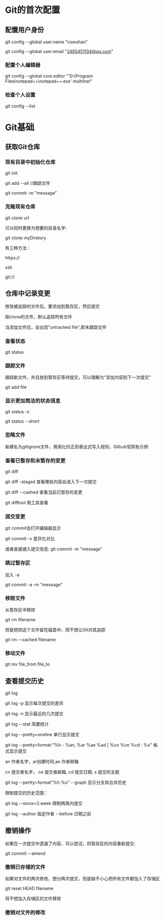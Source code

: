 # Git的首次配置

## 配置用户身份

git config --global user.name "cswuhan"

git config --global user.email "2465451104@qq.com"

### 配置个人编辑器

git config --global core.editor "'D:\Program Files\notepad++\notepad++.exe' multiInst"

### 检查个人设置

git config --list

# Git基础

## 获取Git仓库

### 现有目录中初始化仓库

git init

git add --all //跟踪文件

git commit -m "message"

### 克隆现有仓库

git clone url 

可以同时更换为想要的目录名字:

git clone myDiretory

有三种方法：

https://

ssh

git://

## 仓库中记录变更

修改被追踪的文件后，要添加到暂存区，然后提交

刚clone的文件，默认追踪所有文件

当添加文件后，会出现"untracked file",即未跟踪文件

### 查看状态

git status

### 跟踪文件

跟踪新文件，并且放到暂存区等待提交，可以理解为“添加内容到下一次提交”

git add file

### 显示更加简洁的状态信息

git status -s

git status --short

### 忽略文件

新建名为gitignore文件，用简化的正则表达式写入规则，Github官网有示例

### 查看已暂存和未暂存的变更

git diff

git diff -staged 查看哪些内容会进入下一次提交

git diff --cashed 查看当前已暂存的变更

git difftool 用工具查看

### 提交变更

git commit会打开编辑器显示

git commit -v 差异化对比

或者直接键入提交信息: git commit -m "message"

### 跳过暂存区

加入 -a

git commit -a -m "message"

### 移除文件

从暂存区中移除

git rm filename

但是想把这个文件留在磁盘中，而不想让Git对其追踪

git rm --cached filename

### 移动文件

git mv file_from file_to

## 查看提交历史

git log

git log -p 显示每次提交的差异

git log -n 显示最近的几次提交

git log --stat 简要统计

git log --pretty=oneline 单行显示提交

git log --pretty=format:"%h - %an, %ar %ae %ad | %cn %ce %cd : %s"  格式显示提交

an 作者名字，ar创建时间,ae 作者邮箱

cn 提交者名字， ce 提交者邮箱, cd 提交日期, s 提交的主题

git log --pertty=format"%h %s" --graph 显示分支和合并历史

限制提交的历史范围：

git log --since=2.week 限制两周内提交

git log --author 指定作者 --before 日期之前

## 撤销操作

如果在一次提交中遗漏了内容，可以尝试，将暂存区的内容重新提交:

git commit --amend

### 撤销已存储的文件

如果对文件的两次修改，想分两次提交，但是缺不小心把所有文件都加入了存储区

git reset HEAD filename

将不想加入存储区的文件移除

### 撤销对文件的修改





